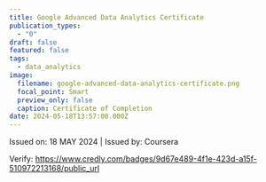 ```yaml
---
title: Google Advanced Data Analytics Certificate
publication_types:
  - "0"
draft: false
featured: false
tags:
  - data_analytics
image:
  filename: google-advanced-data-analytics-certificate.png
  focal_point: Smart
  preview_only: false
  caption: Certificate of Completion
date: 2024-05-18T13:57:00.000Z
---
```

Issued on: 18 MAY 2024 | Issued by: Coursera

Verify: https://www.credly.com/badges/9d67e489-4f1e-423d-a15f-510972213168/public_url
